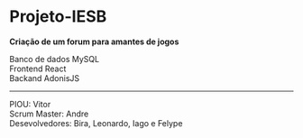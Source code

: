 # Projeto-IESB

<b>Criação de um forum para amantes de jogos</b>

Banco de dados MySQL<br />
Frontend React<br />
Backand AdonisJS<br />
<hr />
PIOU: Vitor<br />
Scrum Master: Andre<br />
Desevolvedores: Bira, Leonardo, Iago e Felype<br />
